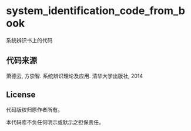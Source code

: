 # system_identification_code_from_book
系统辨识书上的代码

## 代码来源
萧德云, 方崇智. 系统辨识理论及应用. 清华大学出版社, 2014

## License
代码版权归原作者所有。

本代码库不负任何明示或默示之担保责任。
